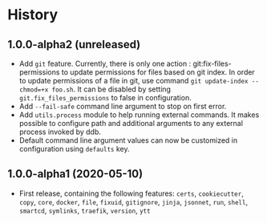 History
=======

1.0.0-alpha2 (unreleased)
-------------------------

- Add `git` feature. Currently, there is only one action : git:fix-files-permissions to update permissions for files 
based on git index. In order to update permissions of a file in git, use command 
```git update-index --chmod=+x foo.sh```. It can be disabled by setting ```git.fix_files_permissions``` to false in 
configuration.
- Add `--fail-safe` command line argument to stop on first error.
- Add `utils.process` module to help running external commands. It makes possible to configure path and additional 
arguments to any external process invoked by ddb.
- Default command line argument values can now be customized in configuration using `defaults` key.


1.0.0-alpha1 (2020-05-10)
-------------------------

- First release, containing the following features: `certs`, `cookiecutter`, `copy`, `core`, `docker`, `file`, 
`fixuid`, `gitignore`, `jinja`, `jsonnet`, `run`, `shell`, `smartcd`, `symlinks`, `traefik`, `version`, `ytt`